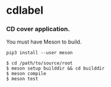 # cdlabel

<h3>CD cover application.</h3>

You must have Meson to build.
```
pip3 install --user meson
```

```
$ cd /path/to/source/root
$ meson setup builddir && cd builddir
$ meson compile
$ meson test
```
